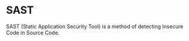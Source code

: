 # SAST
SAST (Static Application Security Tool) is a method of detecting Insecure Code in Source Code.
